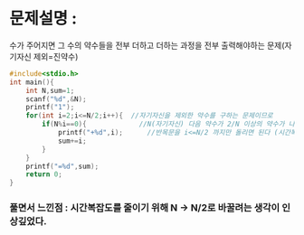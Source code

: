 # 문제설명 : 
수가 주어지면 그 수의 약수들을 전부 더하고 더하는 과정을 전부 출력해야하는 문제(자기자신 제외=진약수)
```cpp
#include<stdio.h>
int main(){
	int N,sum=1;  
	scanf("%d",&N);
	printf("1");
	for(int i=2;i<=N/2;i++){  //자기자신을 제외한 약수를 구하는 문제이므로
		if(N%i==0){             //N(자기자신) 다음 약수가 2/N 이상의 약수가 나오기 때문에
			printf("+%d",i);      //반목문을 i<=N/2 까지만 돌리면 된다 (시간복잡도 줄임)
			sum+=i;
		}
	}
	printf("=%d",sum);
	return 0;
}
```
### 풀면서 느낀점 : 시간복잡도를 줄이기 위해 N -> N/2로 바꿀려는 생각이 인상깊었다. 
